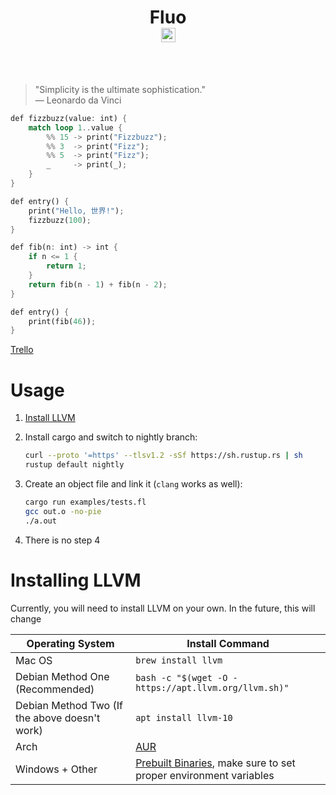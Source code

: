 <h1 align=center>
    Fluo
    <br>
    <a href="https://github.com/fluo-lang/fluo/actions"><img src="https://img.shields.io/github/workflow/status/fluo-lang/fluo/build-test-bench?style=for-the-badge" height=23px></img></a>
</h1>

<br>
<br>

> "Simplicity is the ultimate sophistication."
> <br>
> — Leonardo da Vinci

```rust
def fizzbuzz(value: int) {
    match loop 1..value {
        %% 15 -> print("Fizzbuzz");
        %% 3  -> print("Fizz");
        %% 5  -> print("Fizz");
        _     -> print(_);
    }
}

def entry() {
    print("Hello, 世界!");
    fizzbuzz(100);
}
```

```rust
def fib(n: int) -> int {
    if n <= 1 { 
        return 1;
    }
    return fib(n - 1) + fib(n - 2);
}

def entry() {
    print(fib(46));
}
```

[Trello](https://trello.com/b/5gxtFXun/fluo)

# Usage

1. [Install LLVM](https://github.com/fluo-lang/fluo#Installing%20LLVM)

2. Install cargo and switch to nightly branch:
   ```bash
   curl --proto '=https' --tlsv1.2 -sSf https://sh.rustup.rs | sh
   rustup default nightly
   ```

3. Create an object file and link it (`clang` works as well):
   ```bash
   cargo run examples/tests.fl
   gcc out.o -no-pie
   ./a.out
   ```

4. There is no step 4

# Installing LLVM
Currently, you will need to install LLVM on your own. In the future, this will change

| Operating System                              | Install Command                                                                                                    |
| --------------------------------------------- | ------------------------------------------------------------------------------------------------------------------ |
| Mac OS                                        | `brew install llvm`                                                                                                |
| Debian Method One (Recommended)               | `bash -c "$(wget -O - https://apt.llvm.org/llvm.sh)"`                                                              |
| Debian Method Two (If the above doesn't work) | `apt install llvm-10`                                                                                              |
| Arch                                          | [AUR](https://www.archlinux.org/packages/extra/x86_64/llvm/)                                                       |
| Windows + Other                               | [Prebuilt Binaries](https://releases.llvm.org/download.html#10.0.0), make sure to set proper environment variables |

